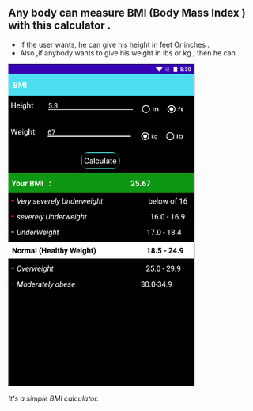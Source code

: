## Any body can measure BMI (Body Mass Index ) with this calculator .
- If the user wants, he can give his height in feet Or inches .
- Also ,if anybody wants to give his weight in lbs or kg , then he can .

![output image of this BMI Calculator](/output.PNG "BMI")


*It's a simple BMI calculator.*
